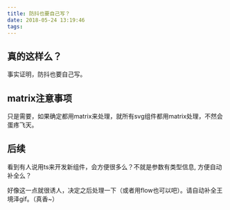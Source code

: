 ```yaml
---
title: 防抖也要自己写？
date: 2018-05-24 13:19:46
tags:
---
```


## 真的这样么？

事实证明，防抖也要自己写。

## matrix注意事项

只是需要，如果确定都用matrix来处理，就所有svg组件都用matrix处理，不然会蛋疼飞天。

## 后续

看到有人说用ts来开发新组件，会方便很多么？不就是参数有类型信息, 方便自动补全么？

好像这一点就很诱人，决定之后处理一下（或者用flow也可以吧）。请自动补全王境泽gif。（真香~）